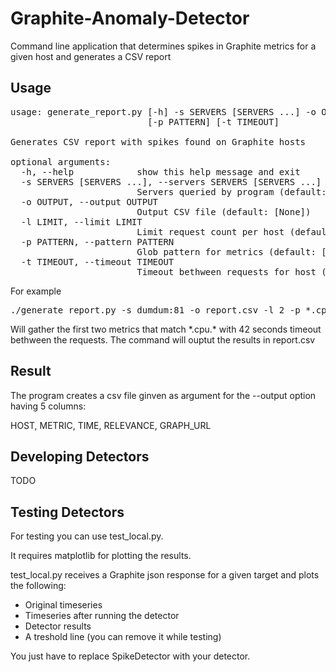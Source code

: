 Graphite-Anomaly-Detector
=========================

Command line application that determines spikes in Graphite metrics for a given host and generates a CSV report

Usage
-----
<pre>
usage: generate_report.py [-h] -s SERVERS [SERVERS ...] -o OUTPUT [-l LIMIT]
                          [-p PATTERN] [-t TIMEOUT]

Generates CSV report with spikes found on Graphite hosts

optional arguments:
  -h, --help            show this help message and exit
  -s SERVERS [SERVERS ...], --servers SERVERS [SERVERS ...]
                        Servers queried by program (default: None)
  -o OUTPUT, --output OUTPUT
                        Output CSV file (default: [None])
  -l LIMIT, --limit LIMIT
                        Limit request count per host (default: [500])
  -p PATTERN, --pattern PATTERN
                        Glob pattern for metrics (default: ['*'])
  -t TIMEOUT, --timeout TIMEOUT
                        Timeout bethween requests for host (default: [1])
</pre>

For example
<pre>
./generate_report.py -s dumdum:81 -o report.csv -l 2 -p *.cpu.* -t 42
</pre>

Will gather the first two metrics that match \*.cpu.\* with 42 seconds timeout bethween the requests.
The command will ouptut the results in report.csv

Result
------

The program creates a csv file ginven as argument for the --output option having 5 columns:

HOST, METRIC, TIME, RELEVANCE, GRAPH_URL

Developing Detectors
--------------------
TODO

Testing Detectors
-----------------

For testing you can use test_local.py.

It requires matplotlib for plotting the results.

test_local.py receives a Graphite json response for a given target and plots the following:
 * Original timeseries
 * Timeseries after running the detector
 * Detector results
 * A treshold line (you can remove it while testing)

You just have to replace SpikeDetector with your detector.
